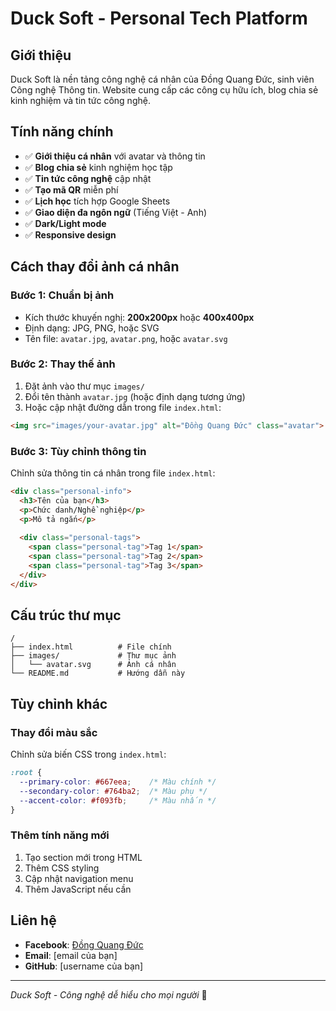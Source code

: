 # Duck Soft - Personal Tech Platform

## Giới thiệu
Duck Soft là nền tảng công nghệ cá nhân của Đồng Quang Đức, sinh viên Công nghệ Thông tin. Website cung cấp các công cụ hữu ích, blog chia sẻ kinh nghiệm và tin tức công nghệ.

## Tính năng chính
- ✅ **Giới thiệu cá nhân** với avatar và thông tin
- ✅ **Blog chia sẻ** kinh nghiệm học tập
- ✅ **Tin tức công nghệ** cập nhật
- ✅ **Tạo mã QR** miễn phí
- ✅ **Lịch học** tích hợp Google Sheets
- ✅ **Giao diện đa ngôn ngữ** (Tiếng Việt - Anh)
- ✅ **Dark/Light mode**
- ✅ **Responsive design**

## Cách thay đổi ảnh cá nhân

### Bước 1: Chuẩn bị ảnh
- Kích thước khuyến nghị: **200x200px** hoặc **400x400px**
- Định dạng: JPG, PNG, hoặc SVG
- Tên file: `avatar.jpg`, `avatar.png`, hoặc `avatar.svg`

### Bước 2: Thay thế ảnh
1. Đặt ảnh vào thư mục `images/`
2. Đổi tên thành `avatar.jpg` (hoặc định dạng tương ứng)
3. Hoặc cập nhật đường dẫn trong file `index.html`:

```html
<img src="images/your-avatar.jpg" alt="Đồng Quang Đức" class="avatar">
```

### Bước 3: Tùy chỉnh thông tin
Chỉnh sửa thông tin cá nhân trong file `index.html`:

```html
<div class="personal-info">
  <h3>Tên của bạn</h3>
  <p>Chức danh/Nghề nghiệp</p>
  <p>Mô tả ngắn</p>
  
  <div class="personal-tags">
    <span class="personal-tag">Tag 1</span>
    <span class="personal-tag">Tag 2</span>
    <span class="personal-tag">Tag 3</span>
  </div>
</div>
```

## Cấu trúc thư mục
```
/
├── index.html          # File chính
├── images/             # Thư mục ảnh
│   └── avatar.svg      # Ảnh cá nhân
└── README.md           # Hướng dẫn này
```

## Tùy chỉnh khác

### Thay đổi màu sắc
Chỉnh sửa biến CSS trong `index.html`:
```css
:root {
  --primary-color: #667eea;    /* Màu chính */
  --secondary-color: #764ba2;  /* Màu phụ */
  --accent-color: #f093fb;     /* Màu nhấn */
}
```

### Thêm tính năng mới
1. Tạo section mới trong HTML
2. Thêm CSS styling
3. Cập nhật navigation menu
4. Thêm JavaScript nếu cần

## Liên hệ
- **Facebook**: [Đồng Quang Đức](https://facebook.com/Mbbank22222006666666DQD)
- **Email**: [email của bạn]
- **GitHub**: [username của bạn]

---
*Duck Soft - Công nghệ dễ hiểu cho mọi người* 🚀
